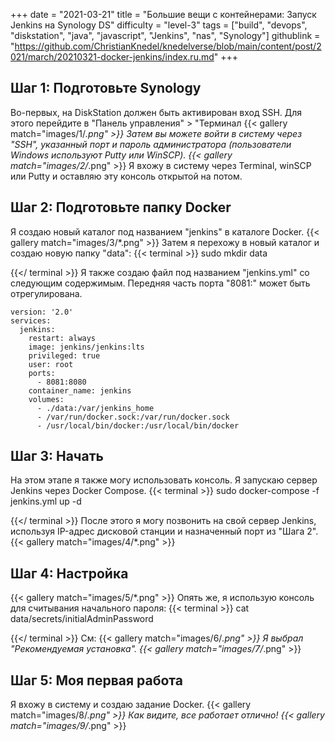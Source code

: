 +++
date = "2021-03-21"
title = "Большие вещи с контейнерами: Запуск Jenkins на Synology DS"
difficulty = "level-3"
tags = ["build", "devops", "diskstation", "java", "javascript", "Jenkins", "nas", "Synology"]
githublink = "https://github.com/ChristianKnedel/knedelverse/blob/main/content/post/2021/march/20210321-docker-jenkins/index.ru.md"
+++

## Шаг 1: Подготовьте Synology
Во-первых, на DiskStation должен быть активирован вход SSH. Для этого перейдите в "Панель управления" > "Терминал
{{< gallery match="images/1/*.png" >}}
Затем вы можете войти в систему через "SSH", указанный порт и пароль администратора (пользователи Windows используют Putty или WinSCP).
{{< gallery match="images/2/*.png" >}}
Я вхожу в систему через Terminal, winSCP или Putty и оставляю эту консоль открытой на потом.
## Шаг 2: Подготовьте папку Docker
Я создаю новый каталог под названием "jenkins" в каталоге Docker.
{{< gallery match="images/3/*.png" >}}
Затем я перехожу в новый каталог и создаю новую папку "data":
{{< terminal >}}
sudo mkdir data

{{</ terminal >}}
Я также создаю файл под названием "jenkins.yml" со следующим содержимым. Передняя часть порта "8081:" может быть отрегулирована.
```
version: '2.0'
services:
  jenkins:
    restart: always
    image: jenkins/jenkins:lts
    privileged: true
    user: root
    ports:
      - 8081:8080
    container_name: jenkins
    volumes:
      - ./data:/var/jenkins_home
      - /var/run/docker.sock:/var/run/docker.sock
      - /usr/local/bin/docker:/usr/local/bin/docker

```

## Шаг 3: Начать
На этом этапе я также могу использовать консоль. Я запускаю сервер Jenkins через Docker Compose.
{{< terminal >}}
sudo docker-compose -f jenkins.yml up -d

{{</ terminal >}}
После этого я могу позвонить на свой сервер Jenkins, используя IP-адрес дисковой станции и назначенный порт из "Шага 2".
{{< gallery match="images/4/*.png" >}}

## Шаг 4: Настройка

{{< gallery match="images/5/*.png" >}}
Опять же, я использую консоль для считывания начального пароля:
{{< terminal >}}
cat data/secrets/initialAdminPassword

{{</ terminal >}}
См:
{{< gallery match="images/6/*.png" >}}
Я выбрал "Рекомендуемая установка".
{{< gallery match="images/7/*.png" >}}

## Шаг 5: Моя первая работа
Я вхожу в систему и создаю задание Docker.
{{< gallery match="images/8/*.png" >}}
Как видите, все работает отлично!
{{< gallery match="images/9/*.png" >}}